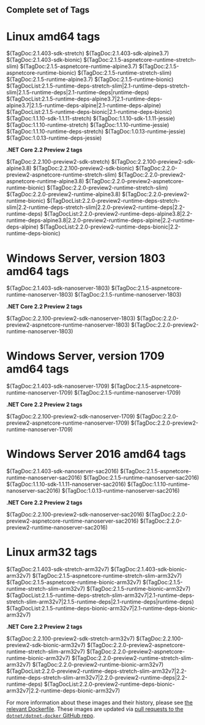 ## Complete set of Tags

# Linux amd64 tags

$(TagDoc:2.1.403-sdk-stretch)
$(TagDoc:2.1.403-sdk-alpine3.7)
$(TagDoc:2.1.403-sdk-bionic)
$(TagDoc:2.1.5-aspnetcore-runtime-stretch-slim)
$(TagDoc:2.1.5-aspnetcore-runtime-alpine3.7)
$(TagDoc:2.1.5-aspnetcore-runtime-bionic)
$(TagDoc:2.1.5-runtime-stretch-slim)
$(TagDoc:2.1.5-runtime-alpine3.7)
$(TagDoc:2.1.5-runtime-bionic)
$(TagDocList:2.1.5-runtime-deps-stretch-slim|2.1-runtime-deps-stretch-slim|2.1.5-runtime-deps|2.1-runtime-deps|runtime-deps)
$(TagDocList:2.1.5-runtime-deps-alpine3.7|2.1-runtime-deps-alpine3.7|2.1.5-runtime-deps-alpine|2.1-runtime-deps-alpine)
$(TagDocList:2.1.5-runtime-deps-bionic|2.1-runtime-deps-bionic)
$(TagDoc:1.1.10-sdk-1.1.11-stretch)
$(TagDoc:1.1.10-sdk-1.1.11-jessie)
$(TagDoc:1.1.10-runtime-stretch)
$(TagDoc:1.1.10-runtime-jessie)
$(TagDoc:1.1.10-runtime-deps-stretch)
$(TagDoc:1.0.13-runtime-jessie)
$(TagDoc:1.0.13-runtime-deps-jessie)

**.NET Core 2.2 Preview 2 tags**

$(TagDoc:2.2.100-preview2-sdk-stretch)
$(TagDoc:2.2.100-preview2-sdk-alpine3.8)
$(TagDoc:2.2.100-preview2-sdk-bionic)
$(TagDoc:2.2.0-preview2-aspnetcore-runtime-stretch-slim)
$(TagDoc:2.2.0-preview2-aspnetcore-runtime-alpine3.8)
$(TagDoc:2.2.0-preview2-aspnetcore-runtime-bionic)
$(TagDoc:2.2.0-preview2-runtime-stretch-slim)
$(TagDoc:2.2.0-preview2-runtime-alpine3.8)
$(TagDoc:2.2.0-preview2-runtime-bionic)
$(TagDocList:2.2.0-preview2-runtime-deps-stretch-slim|2.2-runtime-deps-stretch-slim|2.2.0-preview2-runtime-deps|2.2-runtime-deps)
$(TagDocList:2.2.0-preview2-runtime-deps-alpine3.8|2.2-runtime-deps-alpine3.8|2.2.0-preview2-runtime-deps-alpine|2.2-runtime-deps-alpine)
$(TagDocList:2.2.0-preview2-runtime-deps-bionic|2.2-runtime-deps-bionic)

# Windows Server, version 1803 amd64 tags

$(TagDoc:2.1.403-sdk-nanoserver-1803)
$(TagDoc:2.1.5-aspnetcore-runtime-nanoserver-1803)
$(TagDoc:2.1.5-runtime-nanoserver-1803)

**.NET Core 2.2 Preview 2 tags**

$(TagDoc:2.2.100-preview2-sdk-nanoserver-1803)
$(TagDoc:2.2.0-preview2-aspnetcore-runtime-nanoserver-1803)
$(TagDoc:2.2.0-preview2-runtime-nanoserver-1803)

# Windows Server, version 1709 amd64 tags

$(TagDoc:2.1.403-sdk-nanoserver-1709)
$(TagDoc:2.1.5-aspnetcore-runtime-nanoserver-1709)
$(TagDoc:2.1.5-runtime-nanoserver-1709)

**.NET Core 2.2 Preview 2 tags**

$(TagDoc:2.2.100-preview2-sdk-nanoserver-1709)
$(TagDoc:2.2.0-preview2-aspnetcore-runtime-nanoserver-1709)
$(TagDoc:2.2.0-preview2-runtime-nanoserver-1709)

# Windows Server 2016 amd64 tags

$(TagDoc:2.1.403-sdk-nanoserver-sac2016)
$(TagDoc:2.1.5-aspnetcore-runtime-nanoserver-sac2016)
$(TagDoc:2.1.5-runtime-nanoserver-sac2016)
$(TagDoc:1.1.10-sdk-1.1.11-nanoserver-sac2016)
$(TagDoc:1.1.10-runtime-nanoserver-sac2016)
$(TagDoc:1.0.13-runtime-nanoserver-sac2016)

**.NET Core 2.2 Preview 2 tags**

$(TagDoc:2.2.100-preview2-sdk-nanoserver-sac2016)
$(TagDoc:2.2.0-preview2-aspnetcore-runtime-nanoserver-sac2016)
$(TagDoc:2.2.0-preview2-runtime-nanoserver-sac2016)

# Linux arm32 tags

$(TagDoc:2.1.403-sdk-stretch-arm32v7)
$(TagDoc:2.1.403-sdk-bionic-arm32v7)
$(TagDoc:2.1.5-aspnetcore-runtime-stretch-slim-arm32v7)
$(TagDoc:2.1.5-aspnetcore-runtime-bionic-arm32v7)
$(TagDoc:2.1.5-runtime-stretch-slim-arm32v7)
$(TagDoc:2.1.5-runtime-bionic-arm32v7)
$(TagDocList:2.1.5-runtime-deps-stretch-slim-arm32v7|2.1-runtime-deps-stretch-slim-arm32v7|2.1.5-runtime-deps|2.1-runtime-deps|runtime-deps)
$(TagDocList:2.1.5-runtime-deps-bionic-arm32v7|2.1-runtime-deps-bionic-arm32v7)

**.NET Core 2.2 Preview 2 tags**

$(TagDoc:2.2.100-preview2-sdk-stretch-arm32v7)
$(TagDoc:2.2.100-preview2-sdk-bionic-arm32v7)
$(TagDoc:2.2.0-preview2-aspnetcore-runtime-stretch-slim-arm32v7)
$(TagDoc:2.2.0-preview2-aspnetcore-runtime-bionic-arm32v7)
$(TagDoc:2.2.0-preview2-runtime-stretch-slim-arm32v7)
$(TagDoc:2.2.0-preview2-runtime-bionic-arm32v7)
$(TagDocList:2.2.0-preview2-runtime-deps-stretch-slim-arm32v7|2.2-runtime-deps-stretch-slim-arm32v7|2.2.0-preview2-runtime-deps|2.2-runtime-deps)
$(TagDocList:2.2.0-preview2-runtime-deps-bionic-arm32v7|2.2-runtime-deps-bionic-arm32v7)

For more information about these images and their history, please see [the relevant Dockerfile](https://github.com/dotnet/dotnet-docker/search?utf8=%E2%9C%93&q=FROM&type=Code). These images are updated via [pull requests to the `dotnet/dotnet-docker` GitHub repo](https://github.com/dotnet/dotnet-docker/pulls).
